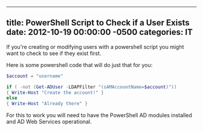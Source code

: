 ﻿---

title:  PowerShell Script to Check if a User Exists
date:   2012-10-19 00:00:00 -0500
categories: IT
---






If you're creating or modifying users with a powershell script you might want to check to see if they exist first.

Here is some powershell code that will do just that for you:
```powershell
$account = "username"

if ( -not (Get-ADUser -LDAPFilter "(sAMAccountName=$account)"))
{ Write-Host "Create the account!" }
else
{ Write-Host "Already there" }
```

For this to work you will need to have the PowerShell AD modules installed and AD Web Services operational.


